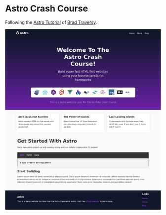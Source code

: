 # Astro Crash Course

Following the [Astro Tutorial](https://www.youtube.com/watch?v=Oi9z5gfIHJs) of [Brad Traversy](https://twitter.com/traversymedia).

![screenshot](./screenshot.png)

